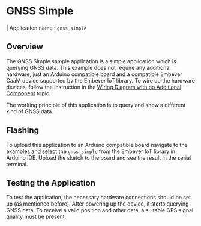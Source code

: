 # GNSS Simple

| Application name : `gnss_simple`

## Overview

The GNSS Simple sample application is a simple application which is
querying GNSS data. This example does not require any additional
hardware, just an Arduino compatible board and a compatible Embever CaaM
device supported by the Embever IoT library. To wire up the hardware
devices, follow the instruction in the [Wiring Diagram with no Additional Component](wiring_simple.md) topic.

The working principle of this application is to query and show a
different kind of GNSS data.

## Flashing

To upload this application to an Arduino compatible board navigate to
the examples and select the `gnss_simple` from the Embever IoT library
in Arduino IDE. Upload the sketch to the board and see the result in the
serial terminal.

## Testing the Application

To test the application, the necessary hardware connections should be
set up (as mentioned before). After powering up the device, it starts
querying GNSS data. To receive a valid position and other data, a
suitable GPS signal quality must be present.
